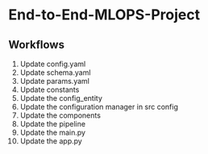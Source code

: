 # End-to-End-MLOPS-Project

## Workflows

1. Update config.yaml
2. Update schema.yaml
3. Update params.yaml
4. Update constants
5. Update the config_entity
6. Update the configuration manager in src config
7. Update the components
8. Update the pipeline 
9. Update the main.py
10. Update the app.py